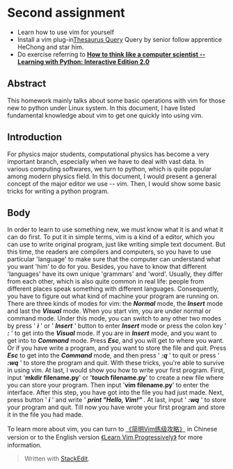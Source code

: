 
# Second assignment 
- Learn how to use vim for yourself
- Install a vim plug-in[Thesaurus Query](https://github.com/Ron89/thesaurus_query.vim) Query by senior follow apprentice HeChong and star him.
- Do exercise referring to [**How to think like a computer scientist -- Learning with Python: Interactive Edition 2.0**](http://interactivepython.org/runestone/static/thinkcspy/index.html) 

## Abstract
   This homework mainly talks about some basic operations with vim for those new to python under Linux system. In this document, I have listed fundamental knowledge about vim to get one quickly into using vim.
   
## Introduction
  For physics major students, computational physics has become a very important branch, especially when we have to deal with vast data. In various computing softwares, we turn to python, which is quite popular among modern physics field. In this document, I would present a general concept of the major editor we use -- vim. Then, I would show some basic tricks for writing a python program. 

## Body 
  In order to learn to use something new, we must know what it is and what it can do first. To put it in simple terms, vim is a kind of a editor, which you can use to write original program, just like writing simple text document. But this time, the readers are compilers and computers, so you have to use particular 'language' to make sure that the computer can understand what you want 'him' to do for you. Besides, you have to know that different 'languages' have its own unique 'grammars' and 'word'. Usually, they differ from each other, which is also quite common in real life: people from different places speak something with different languages. Consequently, you have to figure out what kind of machine your program are running on. 
   There are three kinds of modes for vim: the ***Normal*** mode, the ***Insert*** mode and last the ***Visual*** mode. When you start vim, you are under normal or command mode. Under this mode,  you can switch to any other two modes by press ' ***i*** ' or ' ***Insert*** ' button to enter ***Insert*** mode or press the colon key  ' ***:*** ' to get into the ***Visual*** mode. If you are in ***Insert*** mode, and you want to get into to ***Command*** mode. Press ***Esc***, and you will get to where you want. Or if you have write a program, and you want to store the file and quit. Press ***Esc*** to get into the ***Command*** mode, and then press ' ***:q*** ' to quit or press ' ***:wq*** ' to store the program and quit. With these tricks, you're able to survive in using vim. At last, I would show you how to write your first program.
First, input '**mkdir filename.py**' or '**touch filename.py**' to create a new file where you can store your program. Then input '**vim filename.py**' to enter the interface. After this step, you have got into the file you had just made. Next, press button ' ***i*** ' and write ' ***print "Hello, Vim!"*** . At last, input ' ***:wq*** ' to store your program and quit. Till now you have wrote your first program and store it in the file you had made.


To learn more about vim, you can turn to [《简明Vim练级攻略》](http://coolshell.cn/articles/5426.html) in Chinese version or to the English version [《Learn Vim Progressively》](http://yannesposito.com/Scratch/en/blog/Learn-Vim-Progressively/) for more information. 

  
  


> Written with [StackEdit](https://stackedit.io/).
